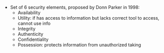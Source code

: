 - Set of 6 security elements, proposed by Donn Parker in 1998:
	- Availability
	- Utility: if has access to information but lacks correct tool to access, cannot use info
	- Integrity
	- Authenticity
	- Confidentiality
	- Possession: protects information from unauthorized taking